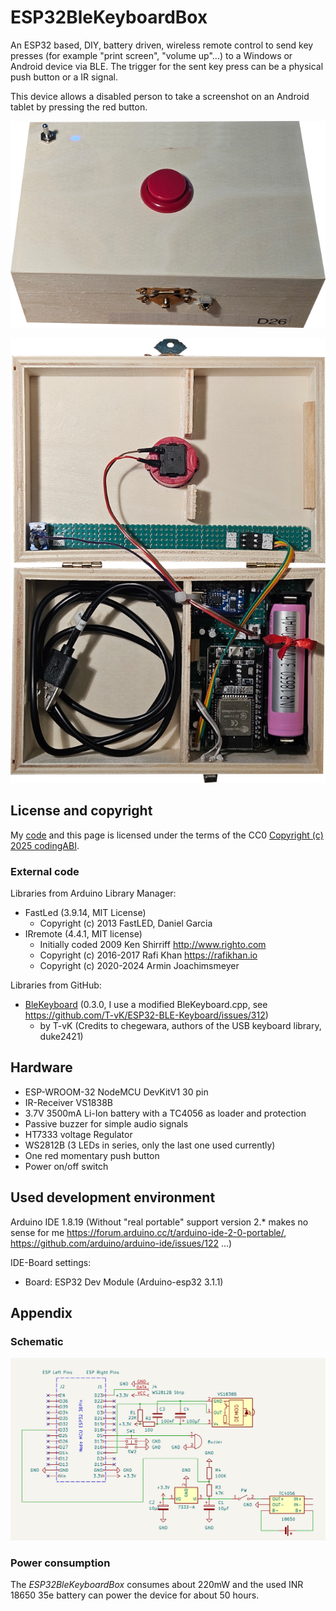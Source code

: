 # ESP32BleKeyboardBox

An ESP32 based, DIY, battery driven, wireless remote control to send key presses (for example "print screen", "volume up"...) to a Windows or Android device via BLE. The trigger for the sent key press can be a physical push button or a IR signal. 

This device allows a disabled person to take a screenshot on an Android tablet by pressing the red button.

![Outer](assets/images/Outer.png)

![Inner](assets/images/Inner.png)

## License and copyright
My [code](ESP32BleKeyboardBox/ESP32BleKeyboardBox.ino) and this page is licensed under the terms of the CC0 [Copyright (c) 2025 codingABI](LICENSE). 

### External code

Libraries from Arduino Library Manager:
- FastLed (3.9.14, MIT License)
  - Copyright (c) 2013 FastLED, Daniel Garcia
- IRremote (4.4.1, MIT license)
  - Initially coded 2009 Ken Shirriff http://www.righto.com
  - Copyright (c) 2016-2017 Rafi Khan https://rafikhan.io
  - Copyright (c) 2020-2024 Armin Joachimsmeyer

Libraries from GitHub:
- [BleKeyboard](https://github.com/T-vK/ESP32-BLE-Keyboard) (0.3.0, I use a modified BleKeyboard.cpp, see https://github.com/T-vK/ESP32-BLE-Keyboard/issues/312)
  - by T-vK (Credits to chegewara, authors of the USB keyboard library, duke2421)

## Hardware
- ESP-WROOM-32 NodeMCU DevKitV1 30 pin
- IR-Receiver VS1838B
- 3.7V 3500mA Li-Ion battery with a TC4056 as loader and protection
- Passive buzzer for simple audio signals
- HT7333 voltage Regulator
- WS2812B (3 LEDs in series, only the last one used currently)
- One red momentary push button
- Power on/off switch

## Used development environment
Arduino IDE 1.8.19 (Without "real portable" support version 2.* makes no sense for me https://forum.arduino.cc/t/arduino-ide-2-0-portable/, https://github.com/arduino/arduino-ide/issues/122 ...)

IDE-Board settings:
- Board: ESP32 Dev Module (Arduino-esp32 3.1.1) 

## Appendix

### Schematic

![Schematic](assets/images/Schematic.png)

### Power consumption

The *ESP32BleKeyboardBox* consumes about 220mW and the used INR 18650 35e battery can power the device for about 50 hours. 
